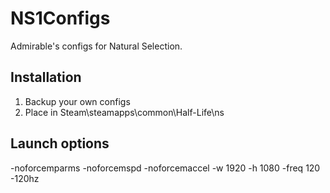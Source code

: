 # NS1Configs
Admirable's configs for Natural Selection.

## Installation
1. Backup your own configs
2. Place in Steam\steamapps\common\Half-Life\ns

## Launch options
-noforcemparms -noforcemspd -noforcemaccel -w 1920 -h 1080 -freq 120 -120hz
